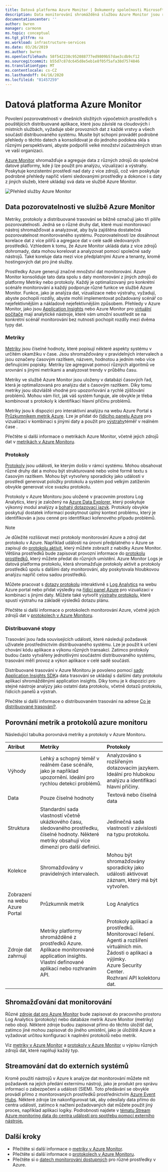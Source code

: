 ```yaml
---
title: Datová platforma Azure Monitor | Dokumenty společnosti Microsoft
description: Data monitorování shromážděná službou Azure Monitor jsou rozdělena do metrik, které jsou zjednodušené a schopné podporovat scénáře a protokoly téměř v reálném čase, které se používají pro pokročilou analýzu.
documentationcenter: ''
author: bwren
manager: carmonm
ms.topic: conceptual
ms.tgt_pltfrm: na
ms.workload: infrastructure-services
ms.date: 03/26/2019
ms.author: bwren
ms.openlocfilehash: 58f542238c952088777ed9809b57dae3cdb9cf12
ms.sourcegitcommit: b55d7c87dc645d8e5eb1e8f05f5afa38d7574846
ms.translationtype: MT
ms.contentlocale: cs-CZ
ms.lasthandoff: 04/16/2020
ms.locfileid: "81457259"
---
```

# <a name="azure-monitor-data-platform"></a>Datová platforma Azure Monitor

Povolení pozorovatelnosti v dnešních složitých výpočetních prostředích s pouštějících distribuované aplikace, které jsou závislé na cloudových i místních službách, vyžaduje sběr provozních dat z každé vrstvy a všech součástí distribuovaného systému. Musíte být schopni provádět podrobné přehledy o těchto datech a konsolidovat je do jednoho podokna skla s různými perspektivami, abyste podpořili velké množství zúčastněných stran ve vaší organizaci.

[Azure Monitor](../overview.md) shromažďuje a agreguje data z různých zdrojů do společné datové platformy, kde ji lze použít pro analýzu, vizualizaci a výstrahy. Poskytuje konzistentní prostředí nad daty z více zdrojů, což vám poskytuje podrobné přehledy napříč všemi sledovanými prostředky a dokonce i s daty z jiných služeb, které ukládají svá data ve službě Azure Monitor.


![Přehled služby Azure Monitor](media/data-platform/overview.png)

## <a name="observability-data-in-azure-monitor"></a>Data pozorovatelnosti ve službě Azure Monitor
Metriky, protokoly a distribuované trasování se běžně označují jako tři pilíře pozorovatelnosti. Jedná se o různé druhy dat, které musí monitorovací nástroj shromažďovat a analyzovat, aby byla zajištěna dostatečná pozorovatelnost monitorovaného systému. Pozorovatelnosti lze dosáhnout korelace dat z více pilířů a agregace dat v celé sadě sledovaných prostředků. Vzhledem k tomu, že Azure Monitor ukládá data z více zdrojů dohromady, data mohou korelovat a analyzovat pomocí společné sady nástrojů. Také koreluje data mezi více předplatnými Azure a tenanty, kromě hostingových dat pro jiné služby.

Prostředky Azure generují značné množství dat monitorování. Azure Monitor konsoliduje tato data spolu s daty monitorování z jiných zdrojů do platformy Metriky nebo protokoly. Každý je optimalizovaný pro konkrétní scénáře monitorování a každý podporuje různé funkce ve službě Azure Monitor. Funkce, jako je analýza dat, vizualizace nebo výstrahy, vyžadují, abyste pochopili rozdíly, abyste mohli implementovat požadovaný scénář co nejefektivnějším a nákladově nejefektivnějším způsobem. Přehledy v Azure Monitor, jako jsou [Application Insights](../app/app-insights-overview.md) nebo Azure Monitor pro [virtuální počítače](../insights/vminsights-overview.md) mají analytické nástroje, které vám umožní soustředit se na konkrétní scénář monitorování bez nutnosti pochopit rozdíly mezi dvěma typy dat. 


### <a name="metrics"></a>Metriky
[Metriky](data-platform-metrics.md) jsou číselné hodnoty, které popisují některé aspekty systému v určitém okamžiku v čase. Jsou shromažďovány v pravidelných intervalech a jsou označeny časovým razítkem, názvem, hodnotou a jedním nebo více definujícími popisky. Metriky lze agregovat pomocí různých algoritmů ve srovnání s jinými metrikami a analyzovat trendy v průběhu času. 

Metriky ve službě Azure Monitor jsou uloženy v databázi časových řad, která je optimalizovaná pro analýzu dat s časovým razítkem. Díky tomu metriky jsou obzvláště vhodné pro upozorňování a rychlé zjišťování problémů. Mohou vám říct, jak váš systém funguje, ale obvykle je třeba kombinovat s protokoly k identifikaci hlavní příčinu problémů.

Metriky jsou k dispozici pro interaktivní analýzu na webu Azure Portal s [Průzkumníkem metrik Azure](../platform/metrics-getting-started.md). Lze je přidat do [řídicího panelu Azure](../learn/tutorial-app-dashboards.md) pro vizualizaci v kombinaci s jinými daty a použít pro [výstrahy](alerts-metric.md)téměř v reálném čase .

Přečtěte si další informace o metrikách Azure Monitor, včetně jejich zdrojů dat v [metrikách v Azure Monitoru](data-platform-metrics.md).

### <a name="logs"></a>Protokoly
[Protokoly](data-platform-logs.md) jsou události, ke kterým došlo v rámci systému. Mohou obsahovat různé druhy dat a mohou být strukturované nebo volné formě textu s časovým razítkem. Mohou být vytvořeny sporadicky jako události v prostředí generovat položky protokolu a systém pod velkým zatížením obvykle generovat více svazku protokolu.

Protokoly v Azure Monitoru jsou uložené v pracovním prostoru Log Analytics, který je založený na [Azure Data Explorer,](/azure/data-explorer/) který poskytuje výkonný modul analýzy a [bohatý dotazovací jazyk](/azure/kusto/query/). Protokoly obvykle poskytují dostatek informací poskytnout úplný kontext problému, který je identifikován a jsou cenné pro identifikaci kořenového případu problémů.

> [!NOTE]
> Je důležité rozlišovat mezi protokoly monitorování Azure a zdroji dat protokolu v Azure. Například události na úrovni předplatného v Azure se zapisují do [protokolu aktivit,](platform-logs-overview.md) který můžete zobrazit z nabídky Azure Monitor. Většina prostředků bude zapisovat provozní informace do [protokolu prostředků,](platform-logs-overview.md) který můžete předat do různých umístění. Azure Monitor Logs je datová platforma protokolu, která shromažďuje protokoly aktivit a protokoly prostředků spolu s dalšími daty monitorování, aby poskytovala hloubkovou analýzu napříč celou sadou prostředků.


 Můžete pracovat s [dotazy protokolu](../log-query/log-query-overview.md) interaktivně s [Log Analytics](../log-query/portals.md) na webu Azure portal nebo přidat výsledky na [řídicí panel Azure](../learn/tutorial-app-dashboards.md) pro vizualizaci v kombinaci s jinými daty. Můžete také vytvořit [výstrahy protokolu,](alerts-log.md) které spustí výstrahu na základě výsledků dotazu plánu.

Přečtěte si další informace o protokolech monitorování Azure, včetně jejich zdrojů dat v [protokolech v Azure Monitoru](data-platform-logs.md).

### <a name="distributed-traces"></a>Distribuované stopy
Trasování jsou řada souvisejících událostí, které následují požadavek uživatele prostřednictvím distribuovaného systému. Lze je použít k určení chování kódu aplikace a výkonu různých transakcí. Zatímco protokoly budou často vytvářeny jednotlivými součástmi distribuovaného systému, trasování měří provoz a výkon aplikace v celé sadě součástí.

Distribuované trasování v Azure Monitoru je povoleno pomocí [sady Application Insights SDK](../app/distributed-tracing.md)a data trasování se ukládají s dalšími daty protokolu aplikací shromážděnými application insights. Díky tomu je k dispozici pro stejné nástroje analýzy jako ostatní data protokolu, včetně dotazů protokolu, řídicích panelů a výstrah.

Přečtěte si další informace o distribuovaném trasování na adrese [Co je distribuované trasování?](../app/distributed-tracing.md).


## <a name="compare-azure-monitor-metrics-and-logs"></a>Porovnání metrik a protokolů azure monitoru

Následující tabulka porovnává metriky a protokoly v Azure Monitoru.

| Atribut  | Metriky | Protokoly |
|:---|:---|:---|
| Výhody | Lehký a schopný téměř v reálném čase scénáře, jako je například upozornění. Ideální pro rychlou detekci problémů. | Analyzováno s rozšířeným dotazovacím jazykem. Ideální pro hlubokou analýzu a identifikaci hlavní příčiny. |
| Data | Pouze číselné hodnoty | Textová nebo číselná data |
| Struktura | Standardní sada vlastností včetně ukázkového času, sledovaného prostředku, číselné hodnoty. Některé metriky obsahují více dimenzí pro další definici. | Jedinečná sada vlastností v závislosti na typu protokolu. |
| Kolekce | Shromažďovány v pravidelných intervalech. | Mohou být shromažďovány sporadicky jako události aktivovat záznam, který má být vytvořen. |
| Zobrazení na webu Azure Portal | Průzkumník metrik | Log Analytics |
| Zdroje dat zahrnují | Metriky platformy shromážděné z prostředků Azure.<br>Aplikace monitorované application insights.<br>Vlastní definované aplikací nebo rozhraním API. | Protokoly aplikací a prostředků.<br>Monitorovací řešení.<br>Agenti a rozšíření virtuálních min.<br>Žádosti o aplikaci a výjimky.<br>Azure Security Center.<br>Rozhraní API kolektoru dat. |

## <a name="collect-monitoring-data"></a>Shromažďování dat monitorování
Různé [zdroje dat pro Azure Monitor](data-sources.md) bude zapisovat do pracovního prostoru Log Analytics (protokoly) nebo databáze metrik Azure Monitor (metriky) nebo obojí. Některé zdroje budou zapisovat přímo do těchto úložišť dat, zatímco jiné mohou zapisovat do jiného umístění, jako je úložiště Azure a vyžadovat určitou konfiguraci k naplnění protokolů nebo metrik. 

Viz [metriky v Azure Monitor](data-platform-metrics.md) a [protokoly v Azure Monitor](data-platform-logs.md) u výpisu různých zdrojů dat, které naplňují každý typ.


## <a name="stream-data-to-external-systems"></a>Streamování dat do externích systémů
Kromě použití nástrojů v Azure k analýze dat monitorování můžete mít požadavek na jejich předání externímu nástroji, jako je produkt pro správu informací o zabezpečení a událostí (SIEM). Toto předávání se obvykle provádí přímo z monitorovaných prostředků prostřednictvím [Azure Event Hubs](/azure/event-hubs/). Některé zdroje lze nakonfigurovat tak, aby odesílaly data přímo do centra událostí, zatímco k načtení požadovaných dat můžete použít jiný proces, například aplikaci logiky. Podrobnosti najdete v [tématu Stream Azure monitoring data do centra událostí pro spotřebu pomocí externího nástroje.](stream-monitoring-data-event-hubs.md)



## <a name="next-steps"></a>Další kroky

- Přečtěte si další informace o [metriky v Azure Monitor](data-platform-metrics.md).
- Přečtěte si další informace o [protokolech v Azure Monitoru](data-platform-logs.md).
- Přečtěte si o [datech monitorování dostupných](data-sources.md) pro různé prostředky v Azure.
